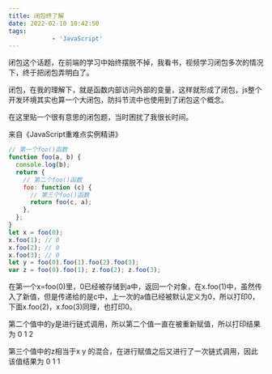 ```yaml
---
title: 闭包终了解
date: 2022-02-10 10:42:50
tags:
			- 'JavaScript'
---
```


闭包这个话题，在前端的学习中始终摆脱不掉，我看书，视频学习闭包多次的情况下，终于把闭包弄明白了。

闭包，在我的理解下，就是函数内部访问外部的变量，这样就形成了闭包，js整个开发环境其实也算一个大闭包，防抖节流中也使用到了闭包这个概念。

在这里贴一个很有意思的闭包题，当时困扰了我很长时间。

来自《JavaScript重难点实例精讲》

```js
// 第一个foo()函数
function foo(a, b) {
  console.log(b);
  return {
    // 第二个foo()函数
    foo: function (c) {
      // 第三个foo()函数
      return foo(c, a);
    },
  };
}
let x = foo(0);
x.foo(1); // 0
x.foo(2); // 0 
x.foo(3); // 0 
let y = foo(0).foo(1).foo(2).foo(3);
var z = foo(0).foo(1); z.foo(2); z.foo(3);
```

在第一个x=foo(0)里，0已经被存储到a中，返回一个对象，在x.foo(1)中，虽然传入了新值，但是传递给的是c中，上一次的a值已经被默认定义为0，所以打印0，下面x.foo(2)，x.foo(3)同理，也打印0。

第二个值中的y是进行链式调用，所以第二个值一直在被重新赋值，所以打印结果为 0 1 2

第三个值中的z相当于x y 的混合，在进行赋值之后又进行了一次链式调用，因此该值结果为 0 1 1